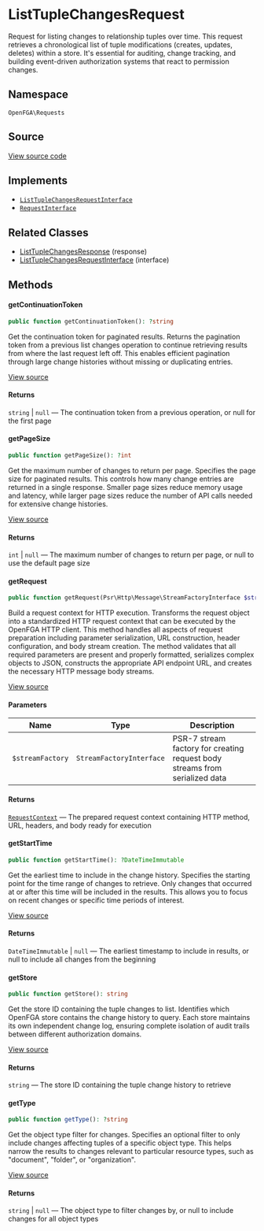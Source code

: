 # ListTupleChangesRequest

Request for listing changes to relationship tuples over time. This request retrieves a chronological list of tuple modifications (creates, updates, deletes) within a store. It&#039;s essential for auditing, change tracking, and building event-driven authorization systems that react to permission changes.

## Namespace
`OpenFGA\Requests`

## Source
[View source code](https://github.com/evansims/openfga-php/blob/main/src/Requests/ListTupleChangesRequest.php)

## Implements
* [`ListTupleChangesRequestInterface`](ListTupleChangesRequestInterface.md)
* [`RequestInterface`](RequestInterface.md)

## Related Classes
* [ListTupleChangesResponse](Responses/ListTupleChangesResponse.md) (response)
* [ListTupleChangesRequestInterface](Requests/ListTupleChangesRequestInterface.md) (interface)

## Methods

#### getContinuationToken

```php
public function getContinuationToken(): ?string
```

Get the continuation token for paginated results. Returns the pagination token from a previous list changes operation to continue retrieving results from where the last request left off. This enables efficient pagination through large change histories without missing or duplicating entries.

[View source](https://github.com/evansims/openfga-php/blob/main/src/Requests/ListTupleChangesRequest.php#L65)

#### Returns
`string` &#124; `null` — The continuation token from a previous operation, or null for the first page
#### getPageSize

```php
public function getPageSize(): ?int
```

Get the maximum number of changes to return per page. Specifies the page size for paginated results. This controls how many change entries are returned in a single response. Smaller page sizes reduce memory usage and latency, while larger page sizes reduce the number of API calls needed for extensive change histories.

[View source](https://github.com/evansims/openfga-php/blob/main/src/Requests/ListTupleChangesRequest.php#L74)

#### Returns
`int` &#124; `null` — The maximum number of changes to return per page, or null to use the default page size
#### getRequest

```php
public function getRequest(Psr\Http\Message\StreamFactoryInterface $streamFactory): OpenFGA\Network\RequestContext
```

Build a request context for HTTP execution. Transforms the request object into a standardized HTTP request context that can be executed by the OpenFGA HTTP client. This method handles all aspects of request preparation including parameter serialization, URL construction, header configuration, and body stream creation. The method validates that all required parameters are present and properly formatted, serializes complex objects to JSON, constructs the appropriate API endpoint URL, and creates the necessary HTTP message body streams.

[View source](https://github.com/evansims/openfga-php/blob/main/src/Requests/ListTupleChangesRequest.php#L83)

#### Parameters
| Name             | Type                     | Description                                                                 |
| ---------------- | ------------------------ | --------------------------------------------------------------------------- |
| `$streamFactory` | `StreamFactoryInterface` | PSR-7 stream factory for creating request body streams from serialized data |

#### Returns
[`RequestContext`](Network/RequestContext.md) — The prepared request context containing HTTP method, URL, headers, and body ready for execution
#### getStartTime

```php
public function getStartTime(): ?DateTimeImmutable
```

Get the earliest time to include in the change history. Specifies the starting point for the time range of changes to retrieve. Only changes that occurred at or after this time will be included in the results. This allows you to focus on recent changes or specific time periods of interest.

[View source](https://github.com/evansims/openfga-php/blob/main/src/Requests/ListTupleChangesRequest.php#L104)

#### Returns
`DateTimeImmutable` &#124; `null` — The earliest timestamp to include in results, or null to include all changes from the beginning
#### getStore

```php
public function getStore(): string
```

Get the store ID containing the tuple changes to list. Identifies which OpenFGA store contains the change history to query. Each store maintains its own independent change log, ensuring complete isolation of audit trails between different authorization domains.

[View source](https://github.com/evansims/openfga-php/blob/main/src/Requests/ListTupleChangesRequest.php#L113)

#### Returns
`string` — The store ID containing the tuple change history to retrieve
#### getType

```php
public function getType(): ?string
```

Get the object type filter for changes. Specifies an optional filter to only include changes affecting tuples of a specific object type. This helps narrow the results to changes relevant to particular resource types, such as &quot;document&quot;, &quot;folder&quot;, or &quot;organization&quot;.

[View source](https://github.com/evansims/openfga-php/blob/main/src/Requests/ListTupleChangesRequest.php#L122)

#### Returns
`string` &#124; `null` — The object type to filter changes by, or null to include changes for all object types
